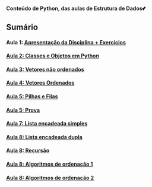 <h4> Conteúdo de Python, das aulas de Estrutura de Dados💕</h4>
<h2>Sumário</h2>
<h4>Aula 1: <a href="https://github.com/MaineCalabrezi13/EstruturadeDados/tree/main/Aula%2009.08">Apresentação da Disciplina + Exercicios</h4>
<h4>Aula 2: <a href="https://github.com/MaineCalabrezi13/EstruturadeDados/tree/main/Aula%2016.08">Classes e Objetos em Python</h4>
<h4>Aula 3: <a href="https://github.com/MaineCalabrezi13/EstruturadeDados/tree/main/Aula%2023.08">Vetores não ordenados</h4>
<h4>Aula 4: <a href="">Vetores Ordenados</h4>
<h4>Aula 5: <a href="https://github.com/MaineCalabrezi13/EstruturadeDados/tree/main/Aula%2006.09">Pilhas e Filas</h4>
<h4>Aula 5: Prova</h4>  
<h4>Aula 7: <a href="">Lista encadeada simples</h4>
<h4>Aula 8: <a href="https://github.com/MaineCalabrezi13/EstruturadeDados/tree/main/Aula%2027.09">Lista encadeada dupla</h4>
<h4>Aula 8: <a href="https://github.com/MaineCalabrezi13/EstruturadeDados/tree/main/Aula%2004.10">Recursão</h4>
<h4>Aula 8: <a href="https://github.com/MaineCalabrezi13/EstruturadeDados/tree/main/Aula%2011.10">Algoritmos de ordenação 1</h4>
<h4>Aula 8: <a href="">Algoritmos de ordenação 2</h4>


